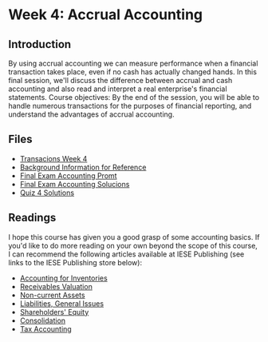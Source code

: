 # Week 4: Accrual Accounting
## Introduction
By using accrual accounting we can measure performance when a financial transaction takes place, even if no cash has actually changed hands. In this final session, we'll discuss the difference between accrual and cash accounting and also read and interpret a real enterprise's financial statements. Course objectives: By the end of the session, you will be able to handle numerous transactions for the purposes of financial reporting, and understand the advantages of accrual accounting.

## Files
* [Transacions Week 4](./files/Transactions_Week4.pdf)
* [Background Information for Reference](./files/Coursera_ACC_Quiz_4_Background_Info_for_Reference.pdf)
* [Final Exam Accounting Promt](./files/Final_Exam_Accounting_prompt.xlsx)
* [Final Exam Accounting Solucions](./files/Final_Exam_Accounting_solutions.xlsx)
* [Quiz 4 Solutions](./files/Quiz4_Solutions.pdf)

## Readings
I hope this course has given you a good grasp of some accounting basics. If you'd like to do more reading on your own beyond the scope of this course, I can recommend the following articles available at IESE Publishing (see links to the IESE Publishing store below):
* [Accounting for Inventories](https://www.ieseinsight.com/fichaMaterial.aspx?pk=131712&idi=2&origen=3&idioma=2)
* [Receivables Valuation](https://www.ieseinsight.com/fichaMaterial.aspx?pk=131713&idi=2&origen=3&idioma=2)
* [Non-current Assets](https://www.ieseinsight.com/fichaMaterial.aspx?pk=131714&idi=2&origen=3&idioma=2)
* [Liabilities, General Issues](https://www.ieseinsight.com/fichaMaterial.aspx?pk=131715&idi=2&origen=3&idioma=2 )
* [Shareholders' Equity](https://www.ieseinsight.com/fichaMaterial.aspx?pk=131720&idi=2&origen=3&idioma=2)
* [Consolidation](https://www.ieseinsight.com/fichaMaterial.aspx?pk=131721&idi=2&origen=3&idioma=2)
* [Tax Accounting](https://www.ieseinsight.com/fichaMaterial.aspx?pk=131722&idi=2&origen=3&idioma=2)

